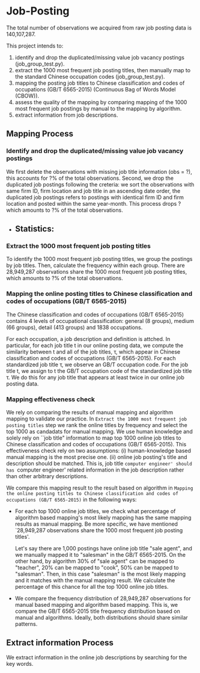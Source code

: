 # Job-Posting
The total number of observations we acquired from raw job posting data is 140,107,287.

This project intends to:
1. identify and drop the duplicated/missing value job vacancy postings (job_group_test.py).
2. extract the 1000 most frequent job posting titles, then manually map to the standard Chinese occupation codes (job_group_test.py). 
3. mapping the posting job titles to Chinese classification and codes of occupations (GB/T 6565-2015) (Continuous Bag of Words Model (CBOW)).
4. assess the quality of the mapping by comparing mapping of the 1000 most frequent job postings by manual to the mapping by algorithm. 
5. extract information from job descriptions. 

## Mapping Process

### Identify and drop the duplicated/missing value job vacancy postings
We first delete the observations with missing job title information (obs = ?), this accounts for ?% of the total observations. 
Second, we drop the duplicated job postings following the creteria: we sort the observations with same firm ID, firm location and job title in an ascending date order, the duplicated job postings refers to postings with identical firm ID and firm location and posted within the same year-month. This process drops ? which amounts to ?% of the total observations.

- Statistics: 
  - 





### Extract the 1000 most frequent job posting titles
To identify the 1000 most frequent job posting titles, we group the postings by job titles. Then, calculate the frequency within each group. There are 28,949,287 observations share the 1000 most frequent job posting titles, which amounts to ?% of the total observations.


### Mapping the online posting titles to Chinese classification and codes of occupations (GB/T 6565-2015)
The Chinese classification and codes of occupations (GB/T 6565-2015) contains 4 levels of occupational classification: general (8 groups), medium (66 groups), detail (413 groups) and 1838 occupations. 

For each occupation, a job description and definition is attched. In particular, for each job title t in our online posting data, we compute the similarity between t and all of the job titles, τ, which appear in Chinese classification and codes of occupations (GB/T 6565-2015). For each standardized job title τ, we observe an GB/T occupation code. For the job title t, we assign to t the GB/T occupation code of the standardized job title τ. We do this for any job title that appears at least twice in our online job posting data. 

### Mapping effectiveness check
We rely on comparing the results of manual mapping and algorithm mapping to validate our practice. In `Extract the 1000 most frequent job posting titles` step we rank the online titles by frequency and select the top 1000 as candadats for manual mapping. We use human knowledge and solely rely on ``job title" information to map top 1000 online job titles to Chinese classification and codes of occupations (GB/T 6565-2015). This effectiveness check rely on two assumptions: (i) human-knowledge based manual mapping is the most precise one. (ii) online job posting's title and description should be matched. This is, job title `computer engineer' should has `computer engineer' related information in the job description rather than other arbitrary descriptions. 

We compare this mapping result to the result based on algorithm in `Mapping the online posting titles to Chinese classification and codes of occupations (GB/T 6565-2015)` in the following ways:

- For each top 1000 online job titles, we check what percentage of algorithm based mapping's most likely mapping has the same mapping results as manual mapping. Be more specific, we have mentioned `28,949,287 observations share the 1000 most frequent job posting titles'. 

  Let's say there are 1,000 postings have online job title "sale agent", and we manually mapped it to "salesman" in the GB/T 6565-2015. On the other hand, by algorithm 30% of "sale agent" can be mapped to "teacher", 20% can be mapped to "cook", 50% can be mapped to "salesman". Then, in this case "salesman" is the most likely mapping and it matches with the manual mapping result. We calculate the percentage of this chance for all the top 1000 online job titles. 

- We compare the frequency distribution of 28,949,287 observations for manual based mapping and algorithm based mapping. This is, we compare the GB/T 6565-2015 title frequency distribution based on manual and algorithms. Ideally, both distributions should share similar patterns. 





## Extract information Process
We extract information in the online job descriptions by searching for the key words.



